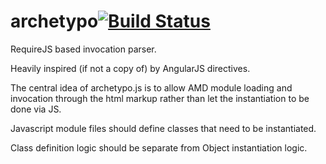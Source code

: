 # archetypo[![Build Status](https://secure.travis-ci.org/simonfan/archetypo.png?branch=master)](http://travis-ci.org/simonfan/archetypo)

RequireJS based invocation parser.

Heavily inspired (if not a copy of) by AngularJS directives.



The central idea of archetypo.js is to allow AMD module loading and invocation through the
html markup rather than let the instantiation to be done via JS.


Javascript module files should define classes that need to be instantiated.


Class definition logic should be separate from Object instantiation logic.
